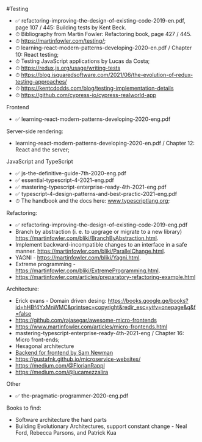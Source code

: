 #Testing
- ✅ refactoring-improving-the-design-of-existing-code-2019-en.pdf, page 107 / 445: Building tests by Kent Beck.
- ⏱ Bibliography from Martin Fowler: Refactoring book, page 427 / 445.
- ⏱ https://martinfowler.com/testing/;
- ⏱ learning-react-modern-patterns-developing-2020-en.pdf / Chapter 10: React testing;
- ⏱ Testing JavaScript applications by Lucas da Costa;
- ⏱ https://redux.js.org/usage/writing-tests
- ⏱ https://blog.isquaredsoftware.com/2021/06/the-evolution-of-redux-testing-approaches/
- ⏱ https://kentcdodds.com/blog/testing-implementation-details
- ⏱ https://github.com/cypress-io/cypress-realworld-app

Frontend
- ✅ learning-react-modern-patterns-developing-2020-eng.pdf

Server-side rendering:
- learning-react-modern-patterns-developing-2020-en.pdf / Chapter 12: React and the server;

JavaScript and TypeScript
- ✅ js-the-definitive-guide-7th-2020-eng.pdf
- ✅ essential-typescript-4-2021-eng.pdf
- ✅ mastering-typescript-enterprise-ready-4th-2021-eng.pdf
- ✅ typescript-4-design-patterns-and-best-practic-2021-eng.pdf
- ⏱ The handbook and the docs here: www.typescriptlang.org;

Refactoring:
- ✅ refactoring-improving-the-design-of-existing-code-2019-eng.pdf
- Branch by abstraction (i. e. to upgrage or migrate to a new library) https://martinfowler.com/bliki/BranchByAbstraction.html.
- Implement backward-incompatible changes to an interface in a safe manner. https://martinfowler.com/bliki/ParallelChange.html.
- YAGNI - https://martinfowler.com/bliki/Yagni.html.
- Extreme programming - https://martinfowler.com/bliki/ExtremeProgramming.html.
- https://martinfowler.com/articles/preparatory-refactoring-example.html

Architecture:
- Erick evans - Domain driven desing: https://books.google.ge/books?id=hHBf4YxMnWMC&printsec=copyright&redir_esc=y#v=onepage&q&f=false
- https://github.com/rajasegar/awesome-micro-frontends
- https://www.martinfowler.com/articles/micro-frontends.html
- mastering-typescript-enterprise-ready-4th-2021-eng / Chapter 16: Micro front-ends;
- Hexagonal architecture
- [Backend for frontend by Sam Newman](https://samnewman.io/patterns/architectural/bff/)
- https://gustafnk.github.io/microservice-websites/
- https://medium.com/@FlorianRappl
- https://medium.com/@lucamezzalira

Other
- ✅ the-pragmatic-programmer-2020-eng.pdf

Books to find:
- Software architecture the hard parts
- Building Evolutionary Architectures, support constant change - Neal Ford, Rebecca Parsons, and Patrick Kua
